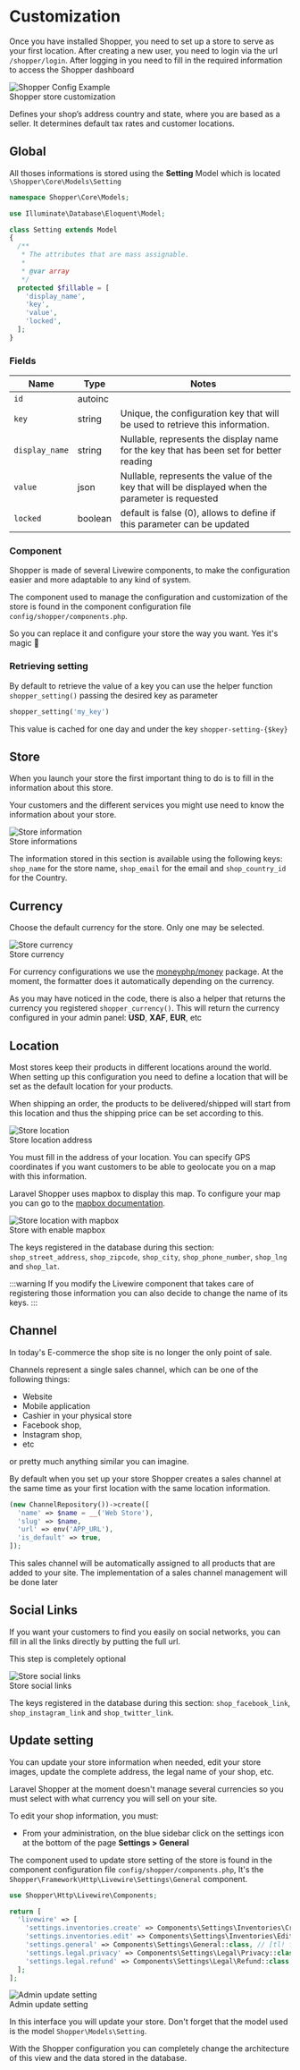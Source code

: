 # Customization
Once you have installed Shopper, you need to set up a store to serve as your first location.  After creating a new user, you need to login via the url `/shopper/login`. After logging in you need to fill in the required information to access the Shopper dashboard

<div class="screenshot">
  <img src="/img/screenshots/{{version}}/customization.png" alt="Shopper Config Example">
  <div class="caption">Shopper store customization</div>
</div>

Defines your shop’s address country and state, where you are based as a seller. It determines default tax rates and customer locations.

## Global
All thoses informations is stored using the **Setting** Model which is located `\Shopper\Core\Models\Setting`

```php
namespace Shopper\Core\Models;

use Illuminate\Database\Eloquent\Model;

class Setting extends Model
{
  /**
   * The attributes that are mass assignable.
   *
   * @var array
   */
  protected $fillable = [
    'display_name',
    'key',
    'value',
    'locked',
  ];
}
```

### Fields
| Name        | Type      | Notes |
|--------------|-----------|------------|
| `id`  | autoinc   |       |
| `key` | string    | Unique, the configuration key that will be used to retrieve this information. |
| `display_name` | string    | Nullable, represents the display name for the key that has been set for better reading|
| `value` | json      | Nullable, represents the value of the key that will be displayed when the parameter is requested |
| `locked` | boolean   | default is false (0), allows to define if this parameter can be updated |

### Component
Shopper is made of several Livewire components, to make the configuration easier and more adaptable to any kind of system.

The component used to manage the configuration and customization of the store is found in the component configuration file `config/shopper/components.php`.

So you can replace it and configure your store the way you want. Yes it's magic 🎩

### Retrieving setting
By default to retrieve the value of a key you can use the helper function `shopper_setting()` passing the desired key as parameter

```php
shopper_setting('my_key')
```

This value is cached for one day and under the key `shopper-setting-{$key}`

## Store
When you launch your store the first important thing to do is to fill in the information about this store.

Your customers and the different services you might use need to know the information about your store.

<div class="screenshot">
  <img src="/img/screenshots/{{version}}/store-information.png" alt="Store information">
  <div class="caption">Store informations</div>
</div>

The information stored in this section is available using the following keys: `shop_name` for the store name, `shop_email` for the email and `shop_country_id` for the Country.

## Currency
Choose the default currency for the store. Only one may be selected.

<div class="screenshot">
  <img src="/img/screenshots/{{version}}/store-currency.png" alt="Store currency">
  <div class="caption">Store currency</div>
</div>

For currency configurations we use the [moneyphp/money](https://github.com/moneyphp/money) package. At the moment, the formatter does it automatically depending on the currency.

As you may have noticed in the code, there is also a helper that returns the currency you registered `shopper_currency()`. This will return the currency configured in your admin panel: **USD**, **XAF**, **EUR**, etc

## Location
Most stores keep their products in different locations around the world. When setting up this configuration you need to define a location that will be set as the default location for your products.

When shipping an order, the products to be delivered/shipped will start from this location and thus the shipping price can be set according to this.

<div class="screenshot">
  <img src="/img/screenshots/{{version}}/customization-map-off.png" alt="Store location">
  <div class="caption">Store location address</div>
</div>

You must fill in the address of your location. You can specify GPS coordinates if you want customers to be able to geolocate you on a map with this information.

Laravel Shopper uses mapbox to display this map. To configure your map you can go to the [mapbox documentation](https://docs.mapbox.com/mapbox-gl-js/api/).

<div class="screenshot">
  <img src="/img/screenshots/{{version}}/customization-map.png" alt="Store location with mapbox">
  <div class="caption">Store with enable mapbox</div>
</div>

The keys registered in the database during this section: `shop_street_address`, `shop_zipcode`, `shop_city`, `shop_phone_number`, `shop_lng` and `shop_lat`.

:::warning
If you modify the Livewire component that takes care of registering those information you can also decide to change the name of its keys.
:::

## Channel
In today's E-commerce the shop site is no longer the only point of sale.

Channels represent a single sales channel, which can be one of the following things:

- Website
- Mobile application
- Cashier in your physical store
- Facebook shop,
- Instagram shop,
- etc

or pretty much anything similar you can imagine.

By default when you set up your store Shopper creates a sales channel at the same time as your first location with the same location information.

```php
(new ChannelRepository())->create([
  'name' => $name = __('Web Store'),
  'slug' => $name,
  'url' => env('APP_URL'),
  'is_default' => true,
]);
```

This sales channel will be automatically assigned to all products that are added to your site. The implementation of a sales channel management will be done later

## Social Links
If you want your customers to find you easily on social networks, you can fill in all the links directly by putting the full url.

This step is completely optional

<div class="screenshot">
  <img src="/img/screenshots/{{version}}/customization-social-media.png" alt="Store social links">
  <div class="caption">Store social links</div>
</div>

The keys registered in the database during this section: `shop_facebook_link`, `shop_instagram_link` and `shop_twitter_link`.

## Update setting
You can update your store information when needed, edit your store images, update the complete address, the legal name of your shop, etc.

Laravel Shopper at the moment doesn't manage several currencies so you must select with what currency you will sell on your site.

To edit your shop information, you must:

- From your administration, on the blue sidebar click on the settings icon at the bottom of the page **Settings > General**

The component used to update store setting of the store is found in the component configuration file `config/shopper/components.php`, It's the `Shopper\Framework\Http\Livewire\Settings\General` component.

```php
use Shopper\Http\Livewire\Components;

return [
  'livewire' => [
    'settings.inventories.create' => Components\Settings\Inventories\Create::class,
    'settings.inventories.edit' => Components\Settings\Inventories\Edit::class,
    'settings.general' => Components\Settings\General::class, // [tl! focus]
    'settings.legal.privacy' => Components\Settings\Legal\Privacy::class,
    'settings.legal.refund' => Components\Settings\Legal\Refund::class,
  ];
];

```

<div class="screenshot">
  <img src="/img/screenshots/{{version}}/store-setting-update.png" alt="Admin update setting">
  <div class="caption">Admin update setting</div>
</div>

In this interface you will update your store. Don't forget that the model used is the model `Shopper\Models\Setting`. 

With the Shopper configuration you can completely change the architecture of this view and the data stored in the database.
